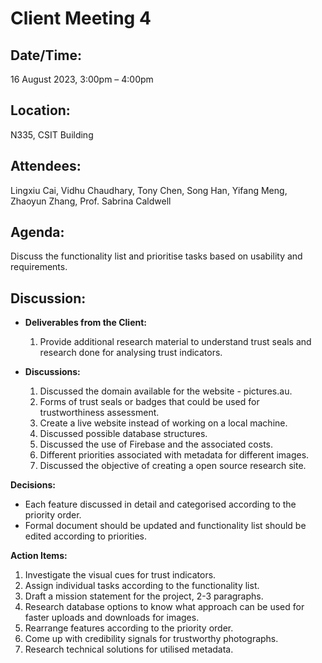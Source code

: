 # **Client Meeting 4**

## **Date/Time:** 

16 August 2023, 3:00pm – 4:00pm

## **Location:** 

N335, CSIT Building

## **Attendees:** 

Lingxiu Cai, Vidhu Chaudhary, Tony Chen, Song Han, Yifang Meng, Zhaoyun Zhang, Prof. Sabrina Caldwell

## **Agenda:** 

Discuss the functionality list and prioritise tasks based on usability and requirements.

## **Discussion:**

- **Deliverables from the Client:**
  
  1. Provide additional research material to understand trust seals and research done for analysing trust indicators.
  
- **Discussions:**

  1. Discussed the domain available for the website - pictures.au.
  2. Forms of trust seals or badges that could be used for trustworthiness assessment.
  3. Create a live website instead of working on a local machine.
  4. Discussed possible database structures.
  5. Discussed the use of Firebase and the associated costs.
  6. Different priorities associated with metadata for different images.
  7. Discussed the objective of creating a open source research site.

**Decisions:**

- Each feature discussed in detail and categorised according to the priority order.
- Formal document should be updated and functionality list should be edited according to priorities.

**Action Items:**

1. Investigate the visual cues for trust indicators.
2. Assign individual tasks according to the functionality list.
3. Draft a mission statement for the project, 2-3 paragraphs.
4. Research database options to know what approach can be used for faster uploads and downloads for images.
5. Rearrange features according to the priority order.
6. Come up with credibility signals for trustworthy photographs.
7. Research technical solutions for utilised metadata.
